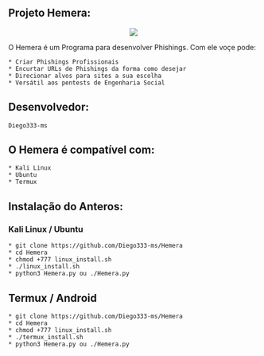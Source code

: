 ## Projeto Hemera:

<p align="center"><img src="https://i.imgur.com/3jTTc8q.png"></p>

O Hemera é um Programa para desenvolver Phishings. Com ele voçe pode:
```
* Criar Phishings Profissionais 
* Encurtar URLs de Phishings da forma como desejar
* Direcionar alvos para sites a sua escolha
* Versátil aos pentests de Engenharia Social
```
## Desenvolvedor:

```
Diego333-ms
```

## O Hemera é compatível com:

```
* Kali Linux
* Ubuntu
* Termux
```

## Instalação do Anteros:

### Kali Linux / Ubuntu 

```
* git clone https://github.com/Diego333-ms/Hemera
* cd Hemera
* chmod +777 linux_install.sh
* ./linux_install.sh
* python3 Hemera.py ou ./Hemera.py
```

## Termux / Android

```
* git clone https://github.com/Diego333-ms/Hemera
* cd Hemera
* chmod +777 linux_install.sh
* ./termux_install.sh
* python3 Hemera.py ou ./Hemera.py
```
